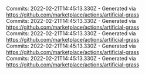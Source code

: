 Commits: 2022-02-21T14:45:13.330Z - Generated via https://github.com/marketplace/actions/artificial-grass
<br>
Commits: 2022-02-21T14:45:13.330Z - Generated via https://github.com/marketplace/actions/artificial-grass
<br>
Commits: 2022-02-21T14:45:13.330Z - Generated via https://github.com/marketplace/actions/artificial-grass
<br>
Commits: 2022-02-21T14:45:13.330Z - Generated via https://github.com/marketplace/actions/artificial-grass
<br>
Commits: 2022-02-21T14:45:13.330Z - Generated via https://github.com/marketplace/actions/artificial-grass
<br>
